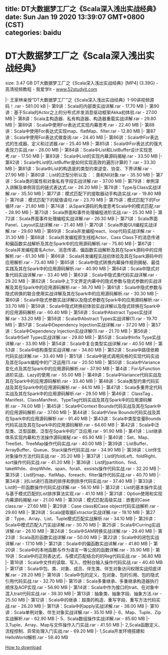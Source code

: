 
title: DT大数据梦工厂之《Scala深入浅出实战经典》
date: Sun Jan 19 2020 13:39:07 GMT+0800 (CST)    
categories: baidu
---

# DT大数据梦工厂之《Scala深入浅出实战经典》
size: 3.47 GB
 DT大数据梦工厂之《Scala深入浅出实战经典》[MP4] (3.39G) - 高清视频教程 - 我爱学it - www.52studyit.com
 
|- 王家林亲授“DT大数据梦工厂”之《Scala深入浅出实战经典》1-90讲视频源码！.rar - 581.00 kB
|- 第9讲：Scala的内部类实战详解.rar - 17.70 MB
|- 第90讲：基于Scala的Actor之上的分布式并发消息驱动框架Akka初体验.rar - 27.00 MB
|- 第8讲：Scala主构造器、私有构造器、构造器重载实战详解.rar - 29.80 MB
|- 第89讲：Scala中使用For表达式实现内幕思考.rar - 22.40 MB
|- 第88讲：Scala中使用For表达式实现map、flatMap、filter.rar - 12.80 MB
|- 第87讲：Scala中使用For表达式做查询.rar - 24.40 MB
|- 第86讲：Scala中For表达式的生成器、定义和过滤器.rar - 25.40 MB
|- 第85讲：Scala中For表达式的强大表现力实战.rar - 28.00 MB
|- 第84讲：Scala中List和ListBuffer设计实现思考.rar - 17.50 MB
|- 第83讲：Scala中List的实现内幕源码揭秘.rar - 33.50 MB
|- 第82讲：Scala中List的ListBuffer是如何实现高效的遍历计算的？.rar - 33.30 MB
|- 第81讲：Scala中List的构造是的类型约束逆变、协变、下界详解.rar - 27.90 MB
|- 第80讲：List的泛型分析以及：：类和Nil对象.rar - 35.50 MB
|- 第7讲：Scala类的属性和对象私有字段实战详解.rar - 37.00 MB
|- 第79讲：单例深入讲解及单例背后的链式表达式.rar - 26.20 MB
|- 第78讲：Type与Class实战详解.rar - 35.50 MB
|- 第77讲：模式匹配下的提取器动手构造实战.rar - 19.80 MB
|- 第76讲：模式匹配下的赋值语句.rar - 23.70 MB
|- 第75讲：模式匹配下的For循环.rar - 21.80 MB
|- 第74讲：从Spark源码的角度思考Scala中的模式匹配.rar - 28.90 MB
|- 第73讲：Scala界面和事件处理编程进阶实战.rar - 25.30 MB
|- 第72讲：Scala界面事件处理编程实战详解.rar - 26.30 MB
|- 第71讲：Scala界面Panel、Layout实战详解.rar - 21.40 MB
|- 第70讲：Scala界面GUI编程实战详解.rar - 29.60 MB
|- 第69讲：Scala并发编程react、loop代码实战详解.rar - 31.30 MB
|- 第68讲：Scala并发编程原生线程Actor、Cass Class下的消息传递和偏函数实战解析及其在Spark中的应用源码解析.rar - 75.80 MB
|- 第67讲：Scala并发编程匿名Actor、消息传递、偏函数实战解析及其在Spark源码中的应用解析.rar - 61.30 MB
|- 第66讲：Scala并发编程实战初体验及其在Spark源码中的应用解析.rar - 73.40 MB
|- 第65讲：Scala中隐式转换内幕操作规则揭秘、最佳实践及其在Spark中的应用源码解析.rar - 40.90 MB
|- 第64讲：Scala中隐式对象代码实战详解.rar - 33.40 MB
|- 第63讲：Scala中隐式类代码实战详解.rar - 29.20 MB
|- 第62讲：Scala中上下文界定内幕中的隐式参数与隐式参数的实战详解及其在Spark中的应用源码解析.rar - 38.70 MB
|- 第61讲：Scala中隐式参数与隐式转换的联合使用实战详解及其在Spark中的应用源码解析.rar - 30.30 MB
|- 第60讲：Scala中隐式参数实战详解以及隐式参数在Spark中的应用源码解析.rar - 33.70 MB
|- 第59讲：Scala中隐式转换初体验实战详解以及隐式转换在Spark中的应用源码解析.rar - 60.40 MB
|- 第58讲：Scala中Abstract Types实战详解.rar - 33.20 MB
|- 第58讲：Scala中Abstract Types实战详解(1).rar - 19.70 MB
|- 第57讲：Scala中Dependency Injection实战详解.rar - 37.20 MB
|- 第57讲：Scala中Dependency Injection实战详解(1).rar - 21.70 MB
|- 第56讲：Scala中Self Types实战详解.rar - 29.80 MB
|- 第55讲：Scala中Infix Type实战详解.rar - 33.90 MB
|- 第54讲：Scala中复合类型实战详解.rar - 40.50 MB
|- 第53讲：Scala中结构类型实战详解.rar - 34.80 MB
|- 第52讲：Scala中路径依赖代码实战详解.rar - 33.40 MB
|- 第51讲：Scala中链式调用风格的实现代码实战及其在Spark编程中的广泛运用(1).rar - 20.50 MB
|- 第50讲：Scala中Variance变化点及其在Spark中的应用源码解析.rar - 37.90 MB
|- 第4讲：For与Function进阶实战、Lazy的使用.rar - 55.00 MB
|- 第49讲：Scala中Variance代码实战及其在Spark中的应用源码解析.rar - 33.40 MB
|- 第48讲：Scala类型约束代码实战及其在Spark中的应用源码解析.rar - 44.10 MB
|- 第47讲：Scala多重界定代码实战及其在Spark中的应用源码解析.rar - 29.50 MB
|- 第46讲： ClassTag 、Manifest、ClassManifest、TypeTag代码实战及其在Spark中的应用源码解析.rar - 74.00 MB
|- 第45讲：Scala中Context Bounds代码实战及其在Spark中的应用源码解析.rar - 37.60 MB
|- 第44讲：Scala中View Bounds代码实战及其在Spark中的应用源码解析.rar - 91.40 MB
|- 第43讲：Scala中类型变量Bounds代码实战及其在Spark中的应用源码解析.rar - 64.60 MB
|- 第42讲：Scala中泛型类、泛型函数、泛型在Spark中的广泛应用.rar - 91.90 MB
|- 第41讲：List继承体系实现内幕和方法操作源码揭秘.rar - 65.90 MB
|- 第40讲：Set、Map、TreeSet、TreeMap操作代码实战.rar - 40.00 MB
|- 第39讲：ListBuffer、ArrayBuffer、Queue、Stack操作代码实战.rar - 34.90 MB
|- 第38讲：List伴生对象操作方法代码实战.rar - 35.20 MB
|- 第37讲：List的foldLeft、foldRight、sort操作代码实战.rar - 41.20 MB
|- 第36讲：List的partition、find、takeWhile、dropWhile、span、forall、exsists操作代码实战.rar - 32.20 MB
|- 第35讲：List的map、flatMap、foreach、filter操作代码实战.rar - 40.70 MB
|- 第34讲：对List进行高效的排序和倒排序代码实战.rar - 37.40 MB
|- 第33讲：List的一阶函数操作代码实战详解.rar - 56.10 MB
|- 第32讲：List的基本操作实战与基于模式匹配的List排序算法实现.rar - 41.10 MB
|- 第31讲：Option使用和实现内幕源码揭秘.rar - 21.00 MB
|- 第30讲：模式匹配高级实战：嵌套的Case class.rar - 27.60 MB
|- 第29讲：Case class和Case object代码实战解析.rar - 29.60 MB
|- 第28讲：Scala提取器Extractor实战详解.rar - 19.10 MB
|- 第27讲：Type、Array、List、Tuple模式匹配实战解析.rar - 34.10 MB
|- 第26讲：Scala中模式匹配入门实战详解.rar - 30.70 MB
|- 第25讲：Scala中Curring实战详解.rar - 26.10 MB
|- 第24讲：Scala中SAM转换实战详解.rar - 29.40 MB
|- 第23讲：Scala高阶函数实战详解.rar - 50.00 MB
|- 第22讲：Scala中的闭包实战详解.rar - 17.10 MB
|- 第21讲：Scala中的偏函数实战详解.rar - 41.80 MB
|- 第20讲：Scala中的本地函数与作为语言一等公民的函数详解.rar - 35.90 MB
|- 第19讲：Scala中的正则表达式、与模式匹配结合的的Reg代码实战.rar - 36.80 MB
|- 第18讲：Scala中文件的读取、写入、控制台输入操作代码实战.rar - 40.40 MB
|- 第17讲：Scala中包、类、对象、成员、伴生类、伴生对象访问权限实战彻底详解.rar - 28.20 MB
|- 第16讲：Scala中包的定义、包对象、包的引用、包的隐式引用代码实战.rar - 32.70 MB
|- 第15讲：Scala多重继承、多重继承构造器执行顺序及AOP实现.rar - 56.90 MB
|- 第14讲：Scala中作为接口的trait、在对象中混入trait代码实战.rar - 39.30 MB
|- 第13讲：抽象类、抽象字段、抽象方法.rar - 25.50 MB
|- 第12讲：Scala中的继承：超类的构造、重写字段、重写方法代码实战.rar - 26.20 MB
|- 第11讲：Scala中的apply实战详解.rar - 38.00 MB
|- 第10讲：Scala单例对象、伴生对象实战详解.rar - 35.10 MB
|- 6、Map、Tuple、Zip实战解析.rar - 62.90 MB
|- 5、Scala数组操作实战详解.rar - 85.60 MB
|- 3,Tuple、Array、Map与文件操作入门实战.rar - 41.50 MB
|- 2,Scala函数定义、流程控制、异常处理入门实战.rar - 69.20 MB
|- 1,Scala开发环境搭建和HelloWorld解析.rar - 59.40 MB

[How to download](https://bpcam.bemobtrk.com/go/2ceec3aa-1ca2-46d6-b9ff-aaa5c184517c?jno=4707)